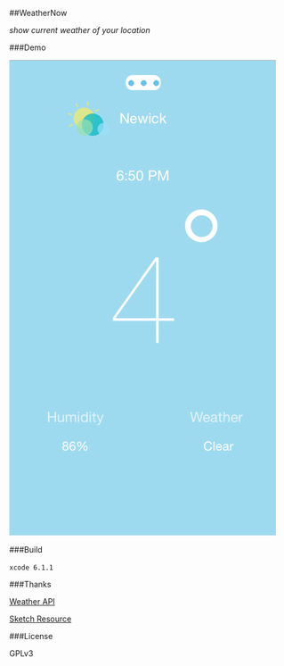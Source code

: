 ##WeatherNow

*show current weather of your location*

###Demo

![](assets/screenshots0.png)

###Build

`xcode 6.1.1`

###Thanks

[Weather API](http://openweathermap.org)

[Sketch Resource](http://www.sketchappsources.com/free-source/445-flat-weather-icon-set.html)

###License 

GPLv3



